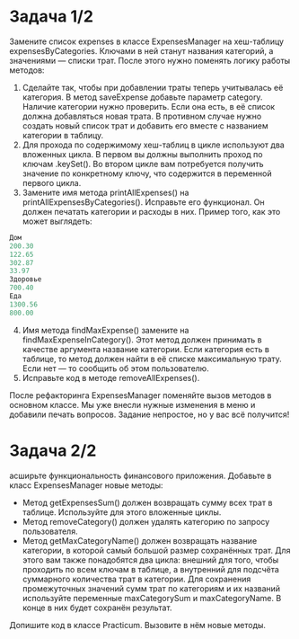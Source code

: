 # Задача 1/2 

Замените список expenses в классе ExpensesManager на хеш-таблицу expensesByCategories. Ключами в ней станут названия категорий, а значениями — списки трат. После этого нужно поменять логику работы методов:
1. Сделайте так, чтобы при добавлении траты теперь учитывалась её категория. В метод saveExpense добавьте параметр category. Наличие категории нужно проверить. Если она есть, в её список должна добавляться новая трата. В противном случае нужно создать новый список трат и добавить его вместе с названием категории в таблицу.
2. Для прохода по содержимому хеш-таблиц в цикле используют два вложенных цикла. В первом вы должны выполнить проход по ключам .keySet(). Во втором цикле вам потребуется получить значение по конкретному ключу, что содержится в переменной первого цикла.
3. Замените имя метода printAllExpenses() на printAllExpensesByCategories(). Исправьте его функционал. Он должен печатать категории и расходы в них. Пример того, как это может выглядеть:
```java 
Дом
200.30
122.65
302.87
33.97
Здоровье
700.40
Еда
1300.56
800.00
```
4. Имя метода findMaxExpense() замените на findMaxExpenseInCategory(). Этот метод должен принимать в качестве аргумента название категории. Если категория есть в таблице, то метод должен найти в её списке максимальную трату. Если нет — то сообщить об этом пользователю.
5. Исправьте код в методе removeAllExpenses().

После рефакторинга ExpensesManager поменяйте вызов методов в основном классе. Мы уже внесли нужные изменения в меню и добавили печать вопросов. Задание непростое, но у вас всё получится!

# Задача 2/2

асширьте функциональность финансового приложения. Добавьте в класс ExpensesManager новые методы:    
- Метод getExpensesSum() должен возвращать сумму всех трат в таблице. Используйте для этого вложенные циклы.    
- Метод removeCategory() должен удалять категорию по запросу пользователя. 
- Метод getMaxCategoryName() должен возвращать название категории, в которой самый большой размер сохранённых трат. Для этого вам также понадобятся два цикла: внешний для того, чтобы проходить по всем ключам в таблице, а внутренний для подсчёта суммарного количества трат в категории. Для сохранения промежуточных значений сумм трат по категориям и их названий используйте переменные maxCategorySum и maxCategoryName. В конце в них будет сохранён результат. 

Допишите код в классе Practicum. Вызовите в нём новые методы.
